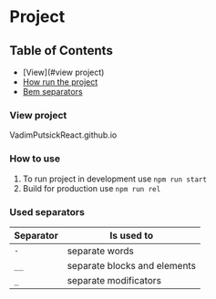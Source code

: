 # Project

## Table of Contents
* [View](#view project)
* [How run the project](#how-to-use)
* [Bem separators](#used-separators)

### View project
VadimPutsickReact.github.io

### How to use

1. To run project in development use ```npm run start```
1. Build for production use ```npm run rel```

### Used separators

| Separator     | Is used to                    |
| ------------- | ----------------------------- |
| `-`           | separate words                |
| `__`          | separate blocks and elements  |
| `_`          | separate modificators         |

